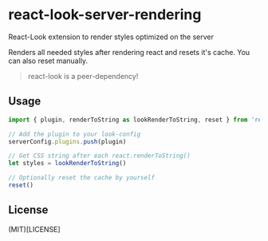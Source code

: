 # react-look-server-rendering
React-Look extension to render styles optimized on the server

Renders all needed styles after rendering react and resets it's cache. You can also reset manually.

> react-look is a peer-dependency!

## Usage

```js
import { plugin, renderToString as lookRenderToString, reset } from 'react-look-server-rendering'

// Add the plugin to your look-config
serverConfig.plugins.push(plugin)

// Get CSS string after each react.renderToString()
let styles = lookRenderToString()

// Optionally reset the cache by yourself
reset()
```

## License

(MIT)[LICENSE]
